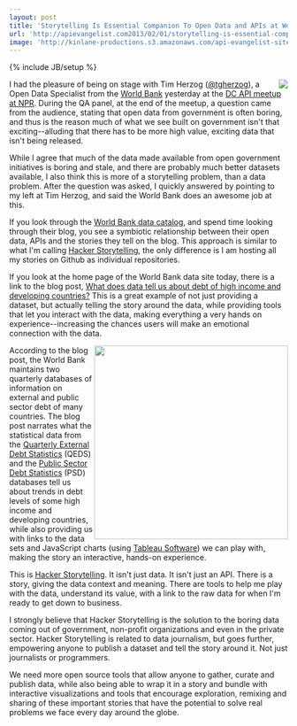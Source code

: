 ```yaml
---
layout: post
title: 'Storytelling Is Essential Companion To Open Data and APIs at World Bank'
url: 'http://apievangelist.com2013/02/01/storytelling-is-essential-companion-to-open-data-and-apis-at-world-bank/'
image: 'http://kinlane-productions.s3.amazonaws.com/api-evangelist-site/blog/The-World-Bank-Logo.png'
---
```

{% include JB/setup %}
<p>
     <a href=http://data.worldbank.org/ target=_blank><img src=https://s3.amazonaws.com/kinlane-productions/api-evangelist/world-bank/The-World-Bank-Logo.png  align=right /></a>
</p>
<p>
     I had the pleasure of being on stage with Tim Herzog (<a rel=user href=http://twitter.com/tgherzog target=_blank><span class=at>@tgherzog</a>), a Open Data Specialist from the <a title=World Bank href=http://worldbank.com>World Bank</a> yesterday at the <a href=/2013/02/01/a-conversation-about-apis-in-washington-dc/>DC API meetup at NPR</a>. During the QA panel, at the end of the meetup, a question came from the audience, stating that open data from government is often boring, and thus is the reason much of what we see built on government isn't that exciting--alluding that there has to be more high value, exciting data that isn't being released.
</p>
<p>
     While I agree that much of the data made available from open government initiatives is boring and stale, and there are probably much better datasets available, I also think this is more of a storytelling problem, than a data problem. After the question was asked, I quickly answered by pointing to my left at Tim Herzog, and said the World Bank does an awesome job at this.
</p>
<p>
     If you look through the <a href=http://data.worldbank.org/>World Bank data catalog</a>, and spend time looking through their blog, you see a symbiotic relationship between their open data, APIs and the stories they tell on the blog. This approach is similar to what I'm calling <a title=Hacker Storytelling href=http://hackerstorytelling.com>Hacker Storytelling</a>, the only difference is I am hosting all my stories on Github as individual repositories.
</p>
<p>
     If you look at the home page of the World Bank data site today, there is a link to the blog post, <a href=http://blogs.worldbank.org/opendata/what-does-data-tell-us-about-debt-of-high-income-and-developing-countries>What does data tell us about debt of high income and developing countries?</a> This is a great example of not just providing a dataset, but actually telling the story around the data, while providing tools that let you interact with the data, making everything a very hands on experience--increasing the chances users will make an emotional connection with the data.
</p>
<p>
     <a href=http://blogs.worldbank.org/opendata/what-does-data-tell-us-about-debt-of-high-income-and-developing-countries target=_blank><img src=https://s3.amazonaws.com/kinlane-productions/api-evangelist/world-bank/World-Bank-Exernal-Debt-to-GDP-Ratio.png  width=350 align=right /></a>
</p>
<p>
     According to the blog post, the World Bank maintains two quarterly databases of information on external and public sector debt of many countries. The blog post narrates what the statistical data from the <a href=http://worldbank.org/qeds>Quarterly External Debt Statistics</a> (QEDS) and the <a href=http://worldbank.org/qpsd>Public Sector Debt Statistics</a> (PSD) databases tell us about trends in debt levels of some high income and developing countries, while also providing us with links to the data sets and JavaScript charts (using <a href=http://www.tableausoftware.com>Tableau Software</a>) we can play with, making the story an interactive, hands-on experience.
</p>
<p>
     This is <a title=Hacker Storytelling href=http://hackerstorytelling.com>Hacker Storytelling</a>. It isn't just data. It isn't just an API. There is a story, giving the data context and meaning. There are tools to help me play with the data, understand its value, with a link to the raw data for when I'm ready to get down to business.
</p>
<p>
     I strongly believe that Hacker Storytelling is the solution to the boring data coming out of government, non-profit organizations and even in the private sector. Hacker Storytelling is related to data journalism, but goes further, empowering anyone to publish a dataset and tell the story around it. Not just journalists or programmers.
</p>
<p>
     We need more open source tools that allow anyone to gather, curate and publish data, while also being able to wrap it in a story and bundle with interactive visualizations and tools that encourage exploration, remixing and sharing of these important stories that have the potential to solve real problems we face every day around the globe.
</p>
